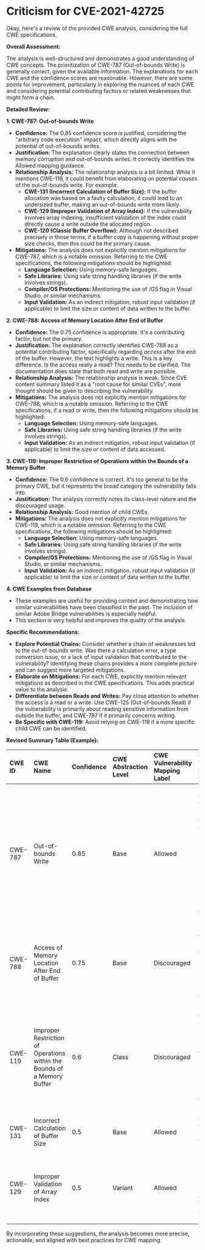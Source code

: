 # Criticism for CVE-2021-42725

Okay, here's a review of the provided CWE analysis, considering the full CWE specifications.

**Overall Assessment:**

The analysis is well-structured and demonstrates a good understanding of CWE concepts. The prioritization of CWE-787 (Out-of-bounds Write) is generally correct, given the available information. The explanations for each CWE and the confidence scores are reasonable. However, there are some points for improvement, particularly in exploring the nuances of each CWE and considering potential contributing factors or related weaknesses that might form a chain.

**Detailed Review:**

**1.  CWE-787: Out-of-bounds Write**

*   **Confidence:** The 0.85 confidence score is justified, considering the "arbitrary code execution" impact, which directly aligns with the potential of out-of-bounds writes.
*   **Justification:** The explanation clearly states the connection between memory corruption and out-of-bounds writes. It correctly identifies the Allowed mapping guidance.
*   **Relationship Analysis:**  The relationship analysis is a bit limited. While it mentions CWE-119, it could benefit from elaborating on potential *causes* of the out-of-bounds write. For example:
    *   **CWE-131 (Incorrect Calculation of Buffer Size):** If the buffer allocation was based on a faulty calculation, it could lead to an undersized buffer, making an out-of-bounds write more likely.
    *   **CWE-129 (Improper Validation of Array Index):** If the vulnerability involves array indexing, insufficient validation of the index could directly cause a write outside the allocated region.
    *    **CWE-120 (Classic Buffer Overflow):** Although not described precisely in those terms, if a buffer copy is happening without proper size checks, then this could be the primary cause.
*   **Mitigations:**  The analysis does not explicitly mention mitigations for CWE-787, which is a notable omission.  Referring to the CWE specifications, the following mitigations should be highlighted:
    *   **Language Selection:** Using memory-safe languages.
    *   **Safe Libraries:** Using safe string handling libraries (if the write involves strings).
    *   **Compiler/OS Protections:**  Mentioning the use of /GS flag in Visual Studio, or similar mechanisms.
    *   **Input Validation:** As an indirect mitigation, robust input validation (if applicable) to limit the size or content of data written to the buffer.

**2.  CWE-788: Access of Memory Location After End of Buffer**

*   **Confidence:** The 0.75 confidence is appropriate. It's a contributing factor, but not the primary.
*   **Justification:**  The explanation correctly identifies CWE-788 as a potential contributing factor, specifically regarding *access* after the end of the buffer. However, the text highlights a write. This is a key difference. Is the access really a read? This needs to be clarified. The documentation does state that both read and write are possible.
*   **Relationship Analysis:**  The relationship analysis is weak. Since CVE content summary listed it as a "root cause for similar CVEs", more thought should be given to describing the vulnerability.
*   **Mitigations:** The analysis does not explicitly mention mitigations for CWE-788, which is a notable omission. Referring to the CWE specifications, if a read or write, then the following mitigations should be highlighted:
    *   **Language Selection:** Using memory-safe languages.
    *   **Safe Libraries:** Using safe string handling libraries (if the write involves strings).
    *   **Input Validation:** As an indirect mitigation, robust input validation (if applicable) to limit the size or content of data accessed.

**3.  CWE-119: Improper Restriction of Operations within the Bounds of a Memory Buffer**

*   **Confidence:** The 0.6 confidence is correct.  It's too general to be the primary CWE, but it represents the broad category the vulnerability falls into.
*   **Justification:** The analysis correctly notes its class-level nature and the discouraged usage.
*   **Relationship Analysis:** Good mention of child CWEs.
*   **Mitigations:**  The analysis does not explicitly mention mitigations for CWE-119, which is a notable omission.  Referring to the CWE specifications, the following mitigations should be highlighted:
    *   **Language Selection:** Using memory-safe languages.
    *   **Safe Libraries:** Using safe string handling libraries (if the write involves strings).
    *   **Compiler/OS Protections:**  Mentioning the use of /GS flag in Visual Studio, or similar mechanisms.
    *   **Input Validation:** As an indirect mitigation, robust input validation (if applicable) to limit the size or content of data written to the buffer.

**4. CWE Examples from Database**

*   These examples are useful for providing context and demonstrating how similar vulnerabilities have been classified in the past. The inclusion of similar Adobe Bridge vulnerabilities is especially helpful.
*   This section is very helpful and improves the quality of the analysis.

**Specific Recommendations:**

*   **Explore Potential Chains:**  Consider whether a chain of weaknesses led to the out-of-bounds write. Was there a calculation error, a type conversion issue, or a lack of input validation that contributed to the vulnerability?  Identifying these chains provides a more complete picture and can suggest more targeted mitigations.
*   **Elaborate on Mitigations:** For each CWE, explicitly mention relevant mitigations as described in the CWE specifications. This adds practical value to the analysis.
*   **Differentiate between Reads and Writes:** Pay close attention to whether the access is a read or a write. Use CWE-125 (Out-of-bounds Read) if the vulnerability is primarily about reading sensitive information from outside the buffer, and CWE-787 if it primarily concerns writing.
*   **Be Specific with CWE-119:** Avoid relying on CWE-119 if a more specific child CWE can be identified.

**Revised Summary Table (Example):**

| CWE ID   | CWE Name                                                              | Confidence | CWE Abstraction Level | CWE Vulnerability Mapping Label | CWE-Vulnerability Mapping Notes                                                                                                                                                                                                                                             |
| :------- | :-------------------------------------------------------------------- | :--------- | :---------------------- | :----------------------------- | :---------------------------------------------------------------------------------------------------------------------------------------------------------------------------------------------------------------------------------------------------------------------- |
| CWE-787  | Out-of-bounds Write                                                   | 0.85       | Base                    | Allowed                        | Primary cause of the vulnerability, leading to arbitrary code execution.  Caused by insecure handling of M4A file and insufficient size checks. Mitigations: Memory-safe languages, safe libraries, compiler/OS protections.                             |
| CWE-788  | Access of Memory Location After End of Buffer                       | 0.75       | Base                    | Discouraged                    | Contributing factor. Access may be read or write. Mitigations: Language Selection, Safe Libraries, Input Validation.                                                                                                                                 |
| CWE-119  | Improper Restriction of Operations within the Bounds of a Memory Buffer | 0.6        | Class                   | Discouraged                    | General category encompassing memory buffer issues; less specific than CWE-787. Mitigations: Memory-safe languages, safe libraries, compiler/OS protections.                                                                                                     |
| CWE-131 | Incorrect Calculation of Buffer Size                                                                   | 0.5        | Base                    | Allowed                   | A faulty buffer allocation size might have contributed to CWE-787.                                                                                                                      |
| CWE-129 | Improper Validation of Array Index                                                                   | 0.5        | Variant                    | Allowed                   | If the M4A parsing involves array indexing, an insufficient array index validation can cause the CWE-787.                                                                                                                      |

By incorporating these suggestions, the analysis becomes more precise, actionable, and aligned with best practices for CWE mapping.